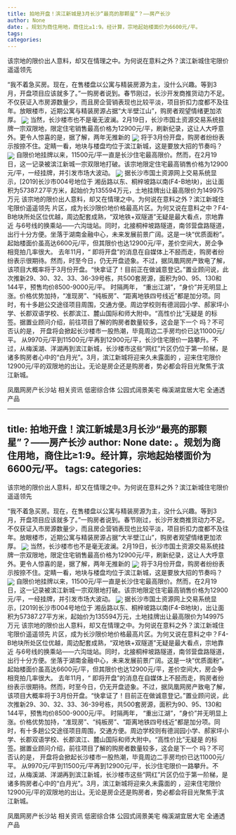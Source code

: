 ```yaml
---
title: 拍地开盘！滨江新城是3月长沙“最亮的那颗星”？——房产长沙
author: None
date: 。规划为商住用地，商住比≥1:9。经计算，宗地起始楼面价为6600元/平。
tags: 
categories: 
---
```

该宗地的限价出人意料，却又在情理之中。为何说在意料之外？滨江新城住宅限价遥遥领先
<!-- more -->
“我不着急买房。现在，在售楼盘以公寓与精装房源为主，没什么兴趣。等到3月，开盘项目应该就多了。”一购房者说到。春节刚过，长沙开发商推货动力不足。不仅获证入市房源数量少，而且房企营销表现也比较平淡，项目折扣力度都不及往年。放眼楼市，近期公寓与精装房源占据“大半壁江山”，购房者观望情绪更加浓厚。
<img align="center" border="0" src="//s2.ifengimg.com/2019/02/20/22917e4ca585d51938e36060a651ed3b.png" />
当然，长沙楼市也不是毫无波澜。2月19日，长沙市国土资源交易系统挂牌一宗双限地，限定住宅销售最高价格为12900元/平，刷新纪录，这让人大呼意外。更令人惊喜的是，据了解，两年无推新的
<img align="center" border="0" src="//s1.ifengimg.com/2019/02/20/5ee1c8c18f41c2388487f5d4d3e88590.jpg" />
将于3月份开盘，购房者纷纷表示按捺不住。定睛一看，地块与楼盘均位于滨江新城，这是要放大招的节奏吗？
<img align="center" border="0" src="//s1.ifengimg.com/2019/02/20/e6dd4b62243bbd751cad97ed7e5ed0e6.jpg" />
自限价地挂牌以来，11500元/平一直是长沙住宅最高限价。然而，在2月19日，这一记录被滨江新城一宗双限地打破。该宗地限定住宅最高销售价格为12900元/平，一经挂牌，并引发市场大波动。
<img align="center" border="0" src="//s1.ifengimg.com/2019/02/20/9454712c18093d5f0cd3a1d4fe45696d.jpg" />
据长沙市国土资源网上交易系统显示，[2019]长沙市004号地位于
湘岳路以东、桐梓坡路以南(F4-B地块)，出让面积为57387.27平方米，起始价为135594万元，土地挂牌出让最高限价为149975万元
该宗地的限价出人意料，却又在情理之中。为何说在意料之外？滨江新城住宅限价遥遥领先
片区，成为长沙限价地价格最高片区。为何又说在意料之中？F4-B地块所处区位优越，周边配套成熟，“双地铁+双隧道”无疑是最大看点，宗地靠近
与6号线的换乘站——六沟垅站。同时，北接桐梓坡路隧道，南邻营盘路隧道，出行十分方便。坐落于湖南金融中心，未来发展前景广阔。这是一块“优质面粉”。起始楼面价虽高达6600元/平，但其限价也达12900元/平，差价空间大，房企争相竞拍几率很大。
去年11月，“
即将开盘”的消息在自媒体上不胫而走，购房者纷纷表示很期待。然而，时至今日，仍无开盘迹象。不过，据凤凰网房产致电了解，该项目大概率将于3月份开盘。“快拿证了！目前正在做诚意登记。”置业顾问说，此次推新29、30、32、33、36-39号栋，共500套房源，面积为90、95、130和144平，预售均价8500-9000元/平。
时隔两年，
“重出江湖”，“身价”并无明显上涨。价格优势加持，“准现房”、“纯板房”、“距离地铁四号线近”都是加分项。同时，有十多趟公交途径项目周围，交通方便。周边学校则有德润园小学、郝家坪小学、长郡双语学校、长郡滨江、麓山国际和师大附中。“高性价比”无疑是
的标签。据置业顾问介绍，前往项目了解的购房者数量较多，这会是下一个
吗？不可否认的是，
开盘将会掀起长沙楼市一股热潮，毕竟周边二手房均价已达11000元/平。
从9970元/平到11500元/平再到12900元/平，长沙住宅限价一路攀升。不过，从梅溪湖、洋湖再到滨江新城，长沙楼市这些“网红”片区仍位于第一阶梯，是诸多购房者心中的“白月光”。3月，滨江新城将迎来久未露面的
，迎来住宅限价12900元/平的双限地的出让。无论是房企还是购房者，势必都会将目光聚焦于滨江新城。
                        
                        
                        
                        
                                        
                    
                    
                
                    
                    
                    
                
                    
                
凤凰网房产长沙站
相关资讯
低密综合体
公园式阔景美宅
梅溪湖宜居大宅
全通透产品
	                        
	                    
	                        
	                    
---
title: 拍地开盘！滨江新城是3月长沙“最亮的那颗星”？——房产长沙
author: None
date: 。规划为商住用地，商住比≥1:9。经计算，宗地起始楼面价为6600元/平。
tags: 
categories: 
---
该宗地的限价出人意料，却又在情理之中。为何说在意料之外？滨江新城住宅限价遥遥领先
<!-- more -->
“我不着急买房。现在，在售楼盘以公寓与精装房源为主，没什么兴趣。等到3月，开盘项目应该就多了。”一购房者说到。春节刚过，长沙开发商推货动力不足。不仅获证入市房源数量少，而且房企营销表现也比较平淡，项目折扣力度都不及往年。放眼楼市，近期公寓与精装房源占据“大半壁江山”，购房者观望情绪更加浓厚。
<img align="center" border="0" src="//s2.ifengimg.com/2019/02/20/22917e4ca585d51938e36060a651ed3b.png" />
当然，长沙楼市也不是毫无波澜。2月19日，长沙市国土资源交易系统挂牌一宗双限地，限定住宅销售最高价格为12900元/平，刷新纪录，这让人大呼意外。更令人惊喜的是，据了解，两年无推新的
<img align="center" border="0" src="//s1.ifengimg.com/2019/02/20/5ee1c8c18f41c2388487f5d4d3e88590.jpg" />
将于3月份开盘，购房者纷纷表示按捺不住。定睛一看，地块与楼盘均位于滨江新城，这是要放大招的节奏吗？
<img align="center" border="0" src="//s1.ifengimg.com/2019/02/20/e6dd4b62243bbd751cad97ed7e5ed0e6.jpg" />
自限价地挂牌以来，11500元/平一直是长沙住宅最高限价。然而，在2月19日，这一记录被滨江新城一宗双限地打破。该宗地限定住宅最高销售价格为12900元/平，一经挂牌，并引发市场大波动。
<img align="center" border="0" src="//s1.ifengimg.com/2019/02/20/9454712c18093d5f0cd3a1d4fe45696d.jpg" />
据长沙市国土资源网上交易系统显示，[2019]长沙市004号地位于
湘岳路以东、桐梓坡路以南(F4-B地块)，出让面积为57387.27平方米，起始价为135594万元，土地挂牌出让最高限价为149975万元
该宗地的限价出人意料，却又在情理之中。为何说在意料之外？滨江新城住宅限价遥遥领先
片区，成为长沙限价地价格最高片区。为何又说在意料之中？F4-B地块所处区位优越，周边配套成熟，“双地铁+双隧道”无疑是最大看点，宗地靠近
与6号线的换乘站——六沟垅站。同时，北接桐梓坡路隧道，南邻营盘路隧道，出行十分方便。坐落于湖南金融中心，未来发展前景广阔。这是一块“优质面粉”。起始楼面价虽高达6600元/平，但其限价也达12900元/平，差价空间大，房企争相竞拍几率很大。
去年11月，“
即将开盘”的消息在自媒体上不胫而走，购房者纷纷表示很期待。然而，时至今日，仍无开盘迹象。不过，据凤凰网房产致电了解，该项目大概率将于3月份开盘。“快拿证了！目前正在做诚意登记。”置业顾问说，此次推新29、30、32、33、36-39号栋，共500套房源，面积为90、95、130和144平，预售均价8500-9000元/平。
时隔两年，
“重出江湖”，“身价”并无明显上涨。价格优势加持，“准现房”、“纯板房”、“距离地铁四号线近”都是加分项。同时，有十多趟公交途径项目周围，交通方便。周边学校则有德润园小学、郝家坪小学、长郡双语学校、长郡滨江、麓山国际和师大附中。“高性价比”无疑是
的标签。据置业顾问介绍，前往项目了解的购房者数量较多，这会是下一个
吗？不可否认的是，
开盘将会掀起长沙楼市一股热潮，毕竟周边二手房均价已达11000元/平。
从9970元/平到11500元/平再到12900元/平，长沙住宅限价一路攀升。不过，从梅溪湖、洋湖再到滨江新城，长沙楼市这些“网红”片区仍位于第一阶梯，是诸多购房者心中的“白月光”。3月，滨江新城将迎来久未露面的
，迎来住宅限价12900元/平的双限地的出让。无论是房企还是购房者，势必都会将目光聚焦于滨江新城。
                        
                        
                        
                        
                                        
                    
                    
                
                    
                    
                    
                
                    
                
凤凰网房产长沙站
相关资讯
低密综合体
公园式阔景美宅
梅溪湖宜居大宅
全通透产品
	                        
	                    
	                        
	                    
